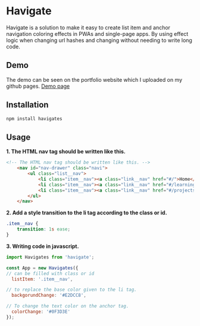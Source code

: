 # Havigate
Havigate is a solution to make it easy to create list item and anchor navigation coloring effects in PWAs and single-page apps. By using effect logic when changing url hashes and changing without needing to write long code.

## Demo
The demo can be seen on the portfolio website which I uploaded on my github pages. [Demo page](https://ryftri.github.io/myportofolio.github.io/)

## Installation

```bash
npm install havigates
```

## Usage
**1. The HTML nav tag should be written like this.**

```html
<!-- The HTML nav tag should be written like this. -->
    <nav id="nav-drawer" class="navi">
        <ul class="list__nav">
            <li class="item__nav"><a class="link__nav" href="#/">Home</a></li>
            <li class="item__nav"><a class="link__nav" href="#/learnings">Learnings</a></li>
            <li class="item__nav"><a class="link__nav" href="#/projects">Projects</a></li>
        </ul>
    </nav>
```

**2. Add a style transition to the li tag according to the class or id.**

```css
.item__nav {
    transition: 1s ease;
}
```

**3. Writing code in javascript.**
```javascript
import Havigates from 'havigate';

const App = new Havigates({
// can be filled with class or id
  listItem: '.item__nav',

// to replace the base color given to the li tag.
  backgorundChange: '#E2DCC8',

// To change the text color on the anchor tag.
  colorChange: '#0F3D3E'
});
```